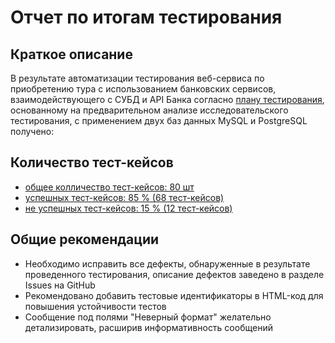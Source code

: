 # Отчет по итогам тестирования

## Краткое описание

В результате автоматизации тестирования веб-сервиса по приобретению тура с использованием банковских сервисов, взаимодействующего с СУБД и API Банка согласно [плану тестирования](https://github.com/vasiliy-dad/diplom-qa/blob/main/Plan.md), основанному на предварительном анализе исследовательского тестирования, с применением двух баз данных  MySQL и PostgreSQL  получено:

## Количество тест-кейсов

- [общее колличество тест-кейсов: 80 шт](https://github.com/vasiliy-dad/diplom-qa/blob/main/pictures/All%20tests.PNG)
- [успешных тест-кейсов: 85 % (68 тест-кейсов)](https://github.com/vasiliy-dad/diplom-qa/blob/main/pictures/Failed%20and%20Success.PNG)
- [не успешных тест-кейсов: 15 % (12 тест-кейсов)](https://github.com/vasiliy-dad/diplom-qa/blob/main/pictures/Failed%20tests.PNG)

## Общие рекомендации

* Необходимо исправить все дефекты, обнаруженные в результате проведенного тестирования, описание дефектов заведено в разделе Issues на GitHub
* Рекомендовано добавить тестовые идентификаторы в HTML-код для повышения устойчивости тестов
* Сообщение под полями "Неверный формат" желательно детализировать, расширив информативность сообщений
